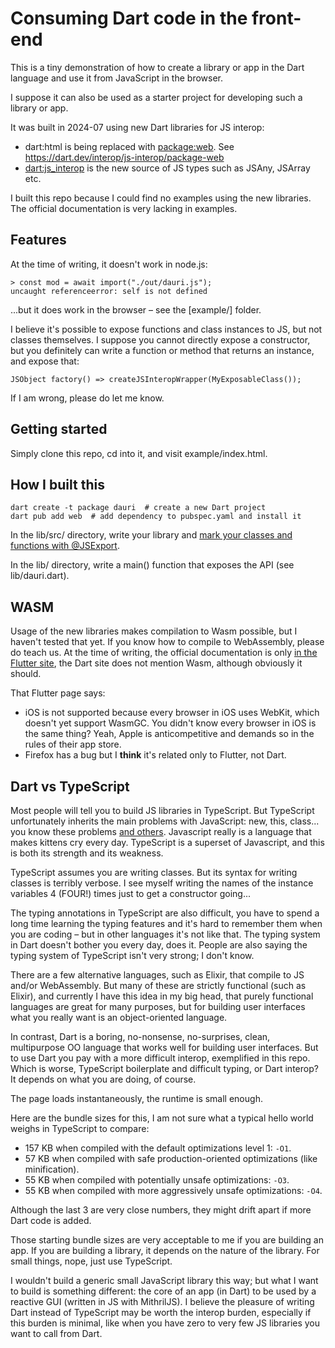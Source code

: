 # Consuming Dart code in the front-end

This is a tiny demonstration of how to create a library or app in the Dart language
and use it from JavaScript in the browser.

I suppose it can also be used as a starter project for developing such a library or app.

It was built in 2024-07 using new Dart libraries for JS interop:

- dart:html is being replaced with [package:web](https://pub.dev/packages/web).
    See https://dart.dev/interop/js-interop/package-web
- [dart:js_interop](https://dart.dev/interop/js-interop/js-types)
    is the new source of JS types such as JSAny, JSArray etc.

I built this repo because I could find no examples using the new libraries. The official documentation is very lacking in examples.


## Features

At the time of writing, it doesn't work in node.js:

```
> const mod = await import("./out/dauri.js");
uncaught referenceerror: self is not defined
```

...but it does work in the browser – see the [example/] folder.

I believe it's possible to expose functions and class instances to JS, but not classes themselves. I suppose you cannot directly expose a constructor, but you definitely can write a function or method that returns an instance, and expose that:

    JSObject factory() => createJSInteropWrapper(MyExposableClass());

If I am wrong, please do let me know.


## Getting started

Simply clone this repo, cd into it, and visit example/index.html.


## How I built this

```
dart create -t package dauri  # create a new Dart project
dart pub add web  # add dependency to pubspec.yaml and install it
```

In the lib/src/ directory, write your library and
[mark your classes and functions with @JSExport](https://api.dart.dev/stable/3.4.4/dart-js_interop/JSExport-class.html).

In the lib/ directory, write a main() function that exposes the API (see lib/dauri.dart).


## WASM

Usage of the new libraries makes compilation to Wasm possible, but I haven't tested that yet. If you know how to compile to WebAssembly, please do teach us. At the time of writing, the official documentation is only [in the Flutter site](https://docs.flutter.dev/platform-integration/web/wasm), the Dart site does not mention Wasm, although obviously it should.

That Flutter page says:

- iOS is not supported because every browser in iOS uses WebKit, which doesn't yet support WasmGC. You didn't know every browser in iOS is the same thing? Yeah, Apple is anticompetitive and demands so in the rules of their app store.
- Firefox has a bug but I **think** it's related only to Flutter, not Dart.


## Dart vs TypeScript

Most people will tell you to build JS libraries in TypeScript. But TypeScript unfortunately inherits the main problems with JavaScript: new, this, class... you know these problems [and others](https://www.destroyallsoftware.com/talks/wat). Javascript really is a language that makes kittens cry every day. TypeScript is a superset of Javascript, and this is both its strength and its weakness.

TypeScript assumes you are writing classes. But its syntax for writing classes is terribly verbose. I see myself writing the names of the instance variables 4 (FOUR!) times just to get a constructor going...

The typing annotations in TypeScript are also difficult, you have to spend a long time learning the typing features and it's hard to remember them when you are coding – but in other languages it's not like that. The typing system in Dart doesn't bother you every day, does it. People are also saying the typing system of TypeScript isn't very strong; I don't know.

There are a few alternative languages, such as Elixir, that compile to JS and/or WebAssembly. But many of these are strictly functional (such as Elixir), and currently I have this idea in my big head, that purely functional languages are great for many purposes, but for building user interfaces what you really want is an object-oriented language.

In contrast, Dart is a boring, no-nonsense, no-surprises, clean, multipurpose OO language that works well for building user interfaces. But to use Dart you pay with a more difficult interop, exemplified in this repo. Which is worse, TypeScript boilerplate and difficult typing, or Dart interop? It depends on what you are doing, of course.

The page loads instantaneously, the runtime is small enough.

Here are the bundle sizes for this, I am not sure what a typical hello world weighs in TypeScript to compare:

- 157 KB when compiled with the default optimizations level 1: `-O1`.
- 57 KB when compiled with safe production-oriented optimizations (like minification).
- 55 KB when compiled with potentially unsafe optimizations: `-O3`.
- 55 KB when compiled with more aggressively unsafe optimizations: `-O4`.

Although the last 3 are very close numbers, they might drift apart if more Dart code is added.

Those starting bundle sizes are very acceptable to me if you are building an app. If you are building a library, it depends on the nature of the library. For small things, nope, just use TypeScript.

I wouldn't build a generic small JavaScript library this way; but what I want to build is something different: the core of an app (in Dart) to be used by a reactive GUI (written in JS with MithrilJS). I believe the pleasure of writing Dart instead of TypeScript may be worth the interop burden, especially if this burden is minimal, like when you have zero to very few JS libraries you want to call from Dart.
